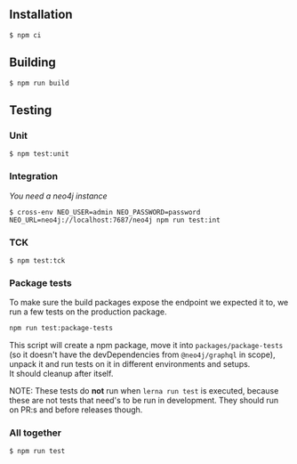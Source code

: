 ## Installation

```
$ npm ci
```

## Building

```
$ npm run build
```

## Testing

### Unit

```
$ npm test:unit
```

### Integration

_You need a neo4j instance_

```
$ cross-env NEO_USER=admin NEO_PASSWORD=password NEO_URL=neo4j://localhost:7687/neo4j npm run test:int
```

### TCK

```
$ npm test:tck
```

### Package tests

To make sure the build packages expose the endpoint we expected it to, we run a few tests
on the production package.

```bash
npm run test:package-tests
```

This script will create a npm package, move it into `packages/package-tests` (so it doesn't have
the devDependencies from `@neo4j/graphql` in scope), unpack it and run tests on it in different environments and setups.  
It should cleanup after itself.

NOTE: These tests do **not** run when `lerna run test` is executed, because these are not
tests that need's to be run in development. They should run on PR:s and before releases though.

### All together

```
$ npm run test
```
